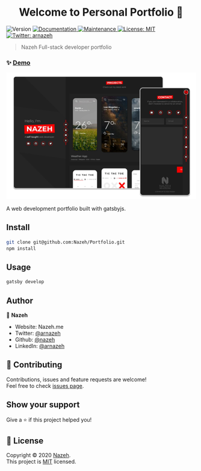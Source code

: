 <h1 align="center">Welcome to Personal Portfolio 👋</h1>
<p>
  <img alt="Version" src="https://img.shields.io/badge/version-0.1.0-blue.svg?cacheSeconds=2592000" />
  <a href="https://github.com/Nazeh/Portfolio/blob/develop/README.md" target="_blank">
    <img alt="Documentation" src="https://img.shields.io/badge/documentation-yes-brightgreen.svg" />
  </a>
  <a href="https://github.com/gatsbyjs/gatsby-starter-default/graphs/commit-activity" target="_blank">
    <img alt="Maintenance" src="https://img.shields.io/badge/Maintained%3F-yes-green.svg" />
  </a>
  <a href="https://github.com/Nazeh/Portfolio/blob/develop/LICENSE" target="_blank">
    <img alt="License: MIT" src="https://img.shields.io/github/license/nazeh/Portfolio" />
  </a>
  <a href="https://twitter.com/arnazeh" target="_blank">
    <img alt="Twitter: arnazeh" src="https://img.shields.io/twitter/follow/arnazeh.svg?style=social" />
  </a>
</p>

> Nazeh Full-stack developer portfolio

### ✨ [Demo](https://www.nazeh.me/)

<img alt="screenshot" src="docs/screenshot.webp" />

A web development portfolio built with gatsbyjs.

## Install

```sh
git clone git@github.com:Nazeh/Portfolio.git
npm install
```

## Usage

```sh
gatsby develop
```

## Author

👤 **Nazeh**

* Website: Nazeh.me
* Twitter: [@arnazeh](https://twitter.com/arnazeh)
* Github: [@nazeh](https://github.com/nazeh)
* LinkedIn: [@arnazeh](https://linkedin.com/in/arnazeh)

## 🤝 Contributing

Contributions, issues and feature requests are welcome!<br />Feel free to check [issues page](https://github.com/Nazeh/Portfolio/issues). 

## Show your support

Give a ⭐️ if this project helped you!

## 📝 License

Copyright © 2020 [Nazeh](https://github.com/nazeh).<br />
This project is [MIT](https://github.com/Nazeh/Portfolio/blob/develop/LICENSE) licensed.
